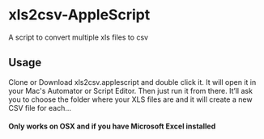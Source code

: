 # xls2csv-AppleScript
A script to convert multiple xls files to csv

## Usage
Clone or Download xls2csv.applescript and double click it. It will open it in your Mac's Automator or Script Editor. Then just run it from there.
It’ll ask you to choose the folder where your XLS files are and it will create a new CSV file for each...

#### Only works on OSX and if you have Microsoft Excel installed
